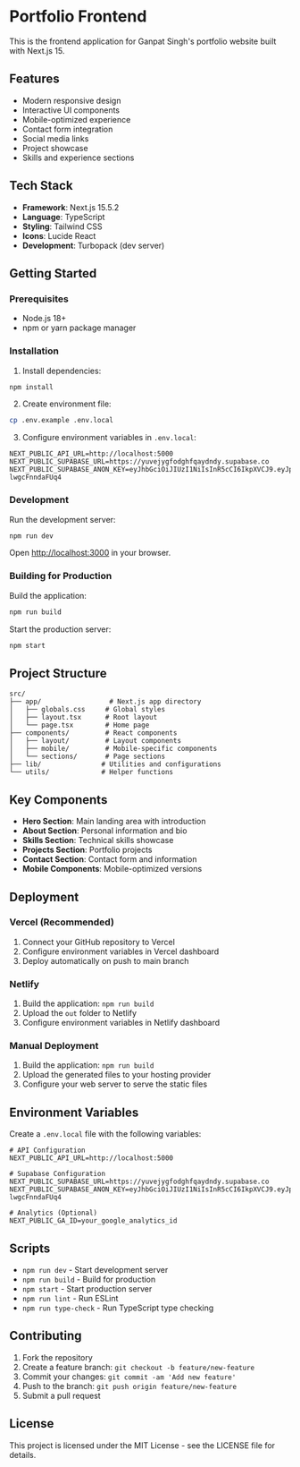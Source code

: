 # Portfolio Frontend

This is the frontend application for Ganpat Singh's portfolio website built with Next.js 15.

## Features

- Modern responsive design
- Interactive UI components
- Mobile-optimized experience
- Contact form integration
- Social media links
- Project showcase
- Skills and experience sections

## Tech Stack

- **Framework**: Next.js 15.5.2
- **Language**: TypeScript
- **Styling**: Tailwind CSS
- **Icons**: Lucide React
- **Development**: Turbopack (dev server)

## Getting Started

### Prerequisites

- Node.js 18+ 
- npm or yarn package manager

### Installation

1. Install dependencies:
```bash
npm install
```

2. Create environment file:
```bash
cp .env.example .env.local
```

3. Configure environment variables in `.env.local`:
```env
NEXT_PUBLIC_API_URL=http://localhost:5000
NEXT_PUBLIC_SUPABASE_URL=https://yuvejygfodghfqaydndy.supabase.co
NEXT_PUBLIC_SUPABASE_ANON_KEY=eyJhbGciOiJIUzI1NiIsInR5cCI6IkpXVCJ9.eyJpc3MiOiJzdXBhYmFzZSIsInJlZiI6Inl1dmVqeWdmb2RnaGZxYXlkbmR5Iiwicm9sZSI6ImFub24iLCJpYXQiOjE3NTY3MDE1ODUsImV4cCI6MjA3MjI3NzU4NX0.ItBdd9fXr2lKIdaBUbqAeSkOMYL_m-lwgcFnndaFUq4
```

### Development

Run the development server:
```bash
npm run dev
```

Open [http://localhost:3000](http://localhost:3000) in your browser.

### Building for Production

Build the application:
```bash
npm run build
```

Start the production server:
```bash
npm start
```

## Project Structure

```
src/
├── app/                 # Next.js app directory
│   ├── globals.css     # Global styles
│   ├── layout.tsx      # Root layout
│   └── page.tsx        # Home page
├── components/         # React components
│   ├── layout/         # Layout components
│   ├── mobile/         # Mobile-specific components
│   └── sections/       # Page sections
├── lib/               # Utilities and configurations
└── utils/             # Helper functions
```

## Key Components

- **Hero Section**: Main landing area with introduction
- **About Section**: Personal information and bio
- **Skills Section**: Technical skills showcase
- **Projects Section**: Portfolio projects
- **Contact Section**: Contact form and information
- **Mobile Components**: Mobile-optimized versions

## Deployment

### Vercel (Recommended)

1. Connect your GitHub repository to Vercel
2. Configure environment variables in Vercel dashboard
3. Deploy automatically on push to main branch

### Netlify

1. Build the application: `npm run build`
2. Upload the `out` folder to Netlify
3. Configure environment variables in Netlify dashboard

### Manual Deployment

1. Build the application: `npm run build`
2. Upload the generated files to your hosting provider
3. Configure your web server to serve the static files

## Environment Variables

Create a `.env.local` file with the following variables:

```env
# API Configuration
NEXT_PUBLIC_API_URL=http://localhost:5000

# Supabase Configuration
NEXT_PUBLIC_SUPABASE_URL=https://yuvejygfodghfqaydndy.supabase.co
NEXT_PUBLIC_SUPABASE_ANON_KEY=eyJhbGciOiJIUzI1NiIsInR5cCI6IkpXVCJ9.eyJpc3MiOiJzdXBhYmFzZSIsInJlZiI6Inl1dmVqeWdmb2RnaGZxYXlkbmR5Iiwicm9sZSI6ImFub24iLCJpYXQiOjE3NTY3MDE1ODUsImV4cCI6MjA3MjI3NzU4NX0.ItBdd9fXr2lKIdaBUbqAeSkOMYL_m-lwgcFnndaFUq4

# Analytics (Optional)
NEXT_PUBLIC_GA_ID=your_google_analytics_id
```

## Scripts

- `npm run dev` - Start development server
- `npm run build` - Build for production
- `npm start` - Start production server
- `npm run lint` - Run ESLint
- `npm run type-check` - Run TypeScript type checking

## Contributing

1. Fork the repository
2. Create a feature branch: `git checkout -b feature/new-feature`
3. Commit your changes: `git commit -am 'Add new feature'`
4. Push to the branch: `git push origin feature/new-feature`
5. Submit a pull request

## License

This project is licensed under the MIT License - see the LICENSE file for details.

